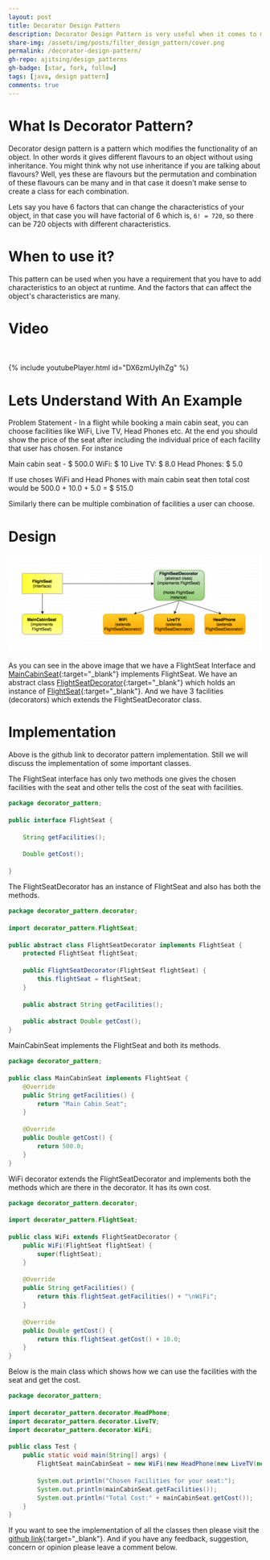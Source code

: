 ```yaml
---
layout: post
title: Decorator Design Pattern
description: Decorator Design Pattern is very useful when it comes to modifying the characteristics or functionality of an object at runtime.
share-img: /assets/img/posts/filter_design_pattern/cover.png
permalink: /decorator-design-pattern/
gh-repo: ajitsing/design_patterns
gh-badge: [star, fork, follow]
tags: [java, design pattern]
comments: true
---
```


# What Is Decorator Pattern?

Decorator design pattern is a pattern which modifies the functionality of an object. In other words it gives different flavours to an object without using inheritance. You might think why not use inheritance if you are talking about flavours? Well, yes these are flavours but the permutation and combination of these flavours can be many and in that case it doesn't make sense to create a class for each combination.

Lets say you have 6 factors that can change the characteristics of your object, in that case you will have factorial of 6 which is, `6! = 720`, so there can be 720 objects with different characteristics.

# When to use it?

This pattern can be used when you have a requirement that you have to add characteristics to an object at runtime. And the factors that can affect the object's characteristics are many.

# Video<br><br>

{% include youtubePlayer.html id="DX6zmUyIhZg" %}

# Lets Understand With An Example

Problem Statement - In a flight while booking a main cabin seat, you can choose facilities like WiFi, Live TV, Head Phones etc. At the end you should show the price of the seat after including the individual price of each facility that user has chosen. For instance

Main cabin seat - $ 500.0
WiFi: $ 10
Live TV: $ 8.0
Head Phones: $ 5.0

If use choses WiFi and Head Phones with main cabin seat then total cost would be 500.0 + 10.0 + 5.0 = $ 515.0

Similarly there can be multiple combination of facilities a user can choose.

# Design

![Crepe](/assets/img/posts/decorator_design_pattern/decorator_design_pattern.png)

As you can see in the above image that we have a FlightSeat Interface and [MainCabinSeat](https://github.com/ajitsing/design_patterns/blob/master/src/decorator_pattern/MainCabinSeat.java){:target="_blank"} implements FlightSeat. We have an abstract class [FlightSeatDecorator](https://github.com/ajitsing/design_patterns/blob/master/src/decorator_pattern/decorator/FlightSeatDecorator.java){:target="_blank"} which holds an instance of [FlightSeat](https://github.com/ajitsing/design_patterns/blob/master/src/decorator_pattern/FlightSeat.java){:target="_blank"}. And we have 3 facilities (decorators) which extends the FlightSeatDecorator class.

# Implementation

Above is the github link to decorator pattern implementation. Still we will discuss the implementation of some important classes.

The FlightSeat interface has only two methods one gives the chosen facilities with the seat and other tells the cost of the seat with facilities.

```java
package decorator_pattern;

public interface FlightSeat {

    String getFacilities();

    Double getCost();

}
```

The FlightSeatDecorator has an instance of FlightSeat and also has both the methods.

```java
package decorator_pattern.decorator;

import decorator_pattern.FlightSeat;

public abstract class FlightSeatDecorator implements FlightSeat {
    protected FlightSeat flightSeat;

    public FlightSeatDecorator(FlightSeat flightSeat) {
        this.flightSeat = flightSeat;
    }

    public abstract String getFacilities();

    public abstract Double getCost();
}
```

MainCabinSeat implements the FlightSeat and both its methods.

```java
package decorator_pattern;

public class MainCabinSeat implements FlightSeat {
    @Override
    public String getFacilities() {
        return "Main Cabin Seat";
    }

    @Override
    public Double getCost() {
        return 500.0;
    }
}
```

WiFi decorator extends the FlightSeatDecorator and implements both the methods which are there in the decorator. It has its own cost.

```java
package decorator_pattern.decorator;

import decorator_pattern.FlightSeat;

public class WiFi extends FlightSeatDecorator {
    public WiFi(FlightSeat flightSeat) {
        super(flightSeat);
    }

    @Override
    public String getFacilities() {
        return this.flightSeat.getFacilities() + "\nWiFi";
    }

    @Override
    public Double getCost() {
        return this.flightSeat.getCost() + 10.0;
    }
}
```

Below is the main class which shows how we can use the facilities with the seat and get the cost.

```java
package decorator_pattern;

import decorator_pattern.decorator.HeadPhone;
import decorator_pattern.decorator.LiveTV;
import decorator_pattern.decorator.WiFi;

public class Test {
    public static void main(String[] args) {
        FlightSeat mainCabinSeat = new WiFi(new HeadPhone(new LiveTV(new MainCabinSeat())));

        System.out.println("Chosen Facilities for your seat:");
        System.out.println(mainCabinSeat.getFacilities());
        System.out.println("Total Cost:" + mainCabinSeat.getCost());
    }
}
```

If you want to see the implementation of all the classes then please visit the [github link](https://github.com/ajitsing/design_patterns/blob/master/src/decorator_pattern/FlightSeat.java){:target="_blank"}. And if you have any feedback, suggestion, concern or opinion please leave a comment below.